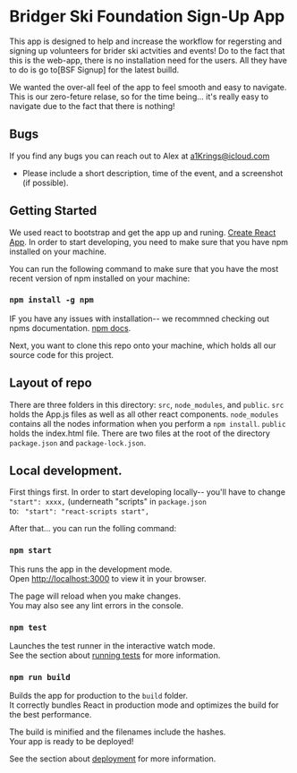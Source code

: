 # Bridger Ski Foundation Sign-Up App

This app is designed to help and increase the workflow for regersting and signing up volunteers for brider ski actvities and events!
Do to the fact that this is the web-app, there is no installation need for the users. All they have to do is go to[BSF Signup] for the latest builld.

We wanted the over-all feel of the app to feel smooth and easy to navigate.\
This is our zero-feture relase, so for the time being... it's really easy to navigate due to the fact that there is nothing! 

## Bugs
If you find any bugs you can reach out to Alex at a1Krings@icloud.com
- Please include a short description, time of the event, and a screenshot (if possible).


## Getting Started 

We used react to bootstrap and get the app up and runing. [Create React App](https://github.com/facebook/create-react-app).
In order to start developing, you need to make sure that you have npm installed on your machine.

You can run the following command to make sure that you have the most recent version of npm installed on your machine:

### `npm install -g npm`

IF you have any issues with installation-- we recommned checking out npms documentation. [npm docs](https://docs.npmjs.com/downloading-and-installing-node-js-and-npm).

Next, you want to clone this repo onto your machine, which holds all our source code for this project.

## Layout of repo

There are three folders in this directory: `src`, `node_modules`, and `public`. 
`src` holds the App.js files as well as all other react components.
`node_modules` contains all the nodes information when you perform a `npm install`. 
`public` holds the index.html file.
There are two files at the root of the directory `package.json` and `package-lock.json`. 

## Local development.
First things first. In order to start developing locally-- you'll have to change `"start": xxxx,` (underneath "scripts" in `package.json`\
to: ` "start":
"react-scripts start",`

After that... you can run the folling command:
### `npm start`

This runs the app in the development mode.\
Open [http://localhost:3000](http://localhost:3000) to view it in your browser.

The page will reload when you make changes.\
You may also see any lint errors in the console.

### `npm test`

Launches the test runner in the interactive watch mode.\
See the section about [running tests](https://facebook.github.io/create-react-app/docs/running-tests) for more information.

### `npm run build`

Builds the app for production to the `build` folder.\
It correctly bundles React in production mode and optimizes the build for the best performance.

The build is minified and the filenames include the hashes.\
Your app is ready to be deployed!

See the section about [deployment](https://facebook.github.io/create-react-app/docs/deployment) for more information.

